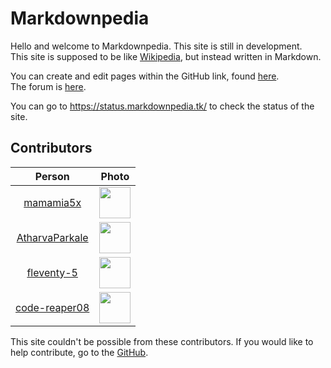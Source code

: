 # Markdownpedia
Hello and welcome to Markdownpedia. This site is still in development.  
This site is supposed to be like [Wikipedia](https://wikipedia.org/), but instead written in Markdown.  

You can create and edit pages within the GitHub link, found [here](https://github.com/mamamia5x/markdownpedia).  
The forum is [here](https://github.com/mamamia5x/markdownpedia/discussions).

You can go to https://status.markdownpedia.tk/ to check the status of the site.

## Contributors 
| Person | Photo
| :-----------: | :-----------: |
| [mamamia5x](https://github.com/mamamia5x)| <img src="https://avatars.githubusercontent.com/u/57536929?s=460&u=c5da7e12240ae29870b887393c4bf2f566676ed8&v=4" width=50 height=50 />
| [AtharvaParkale](https://github.com/AtharvaParkale)| <img src="https://avatars.githubusercontent.com/u/71985594?s=460&u=13922e96be56ff40725bf5fa75dc80dc52fee828&v=4" width=50 height=50 />|
[fleventy-5](https://github.com/fleventy-5)|<img src="https://avatars.githubusercontent.com/u/78148524?s=460&v=4" width=50 height=50/>|
| [code-reaper08](https://github.com/code-reaper08)|<img src="https://avatars.githubusercontent.com/u/64256342?s=460&u=30cc3b1849943618561d96d7c653f130c9aa0843&v=4" width=50 height=50 />

This site couldn't be possible from these contributors. If you would like to help contribute, go to the [GitHub](https://github.com/mamamia5x/markdownpedia).